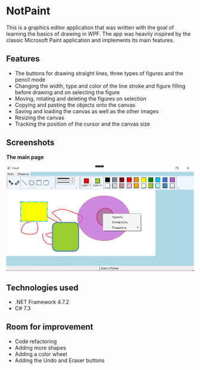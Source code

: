 # NotPaint
This is a graphics editor application that was written with the goal of learning the basics of drawing in WPF. The app was heavily inspired by the classic Microsoft Paint application and implements its main features.
## Features
- The buttons for drawing straight lines, three types of figures and the pencil mode
- Changing the width, type and color of the line stroke and figure filling before drawing and on selecting the figure
- Moving, rotating and deleting the figures on selection
- Copying and pasting the objects onto the canvas
- Saving and loading the canvas as well as the other images
- Resizing the canvas
- Tracking the position of the cursor and the canvas size
## Screenshots
**The main page** 

<img src="./images/main.png" width="600">

## Technologies used
- .NET Framework 4.7.2
- C# 7.3
## Room for improvement
- Code refactoring
- Adding more shapes
- Adding a color wheel
- Adding the Undo and Eraser buttons
